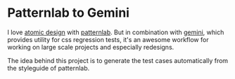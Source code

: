 Patternlab to Gemini
====================

I love [atomic design](http://atomicdesign.bradfrost.com) with [patternlab](http://patternlab.io). 
But in combination with [gemini](https://github.com/gemini-testing/gemini), which provides utility for css regression tests, 
it's an awesome workflow for working on large scale projects and especially redesigns.

The idea behind this project is to generate the test cases automatically from the styleguide of patternlab.